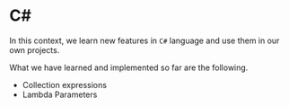 # C\#

In this context, we learn new features in `C#` language and use them in our own
projects.

What we have learned and implemented so far are the following.

- Collection expressions
- Lambda Parameters

